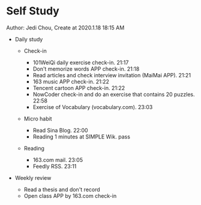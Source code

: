 # Self Study

Author: Jedi Chou, Create at 2020.1.18 18:15 AM

* Daily study
  * Check-in
    * 101WeiQi daily exercise check-in. 21:17
    * Don't memorize words APP check-in. 21:18
    * Read articles and check interview invitation (MaiMai APP). 21:21
    * 163 music APP check-in. 21:22
    * Tencent cartoon APP check-in. 21:22
    * NowCoder check-in and do an exercise that contains 20 puzzles. 22:58
    * Exercise of Vocabulary (vocabulary.com). 23:03

  * Micro habit
    * Read Sina Blog. 22:00
    * Reading 1 minutes at SIMPLE Wik. pass

  * Reading
    * 163.com mail. 23:05
    * Feedly RSS. 23:11

* Weekly review
  * Read a thesis and don't record
  * Open class APP by 163.com check-in
